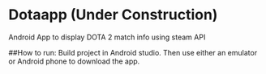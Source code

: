 # Dotaapp (Under Construction)

Android App to display DOTA 2 match info using steam API

##How to run:
Build project in Android studio. Then use either an emulator or Android phone to download the app.
